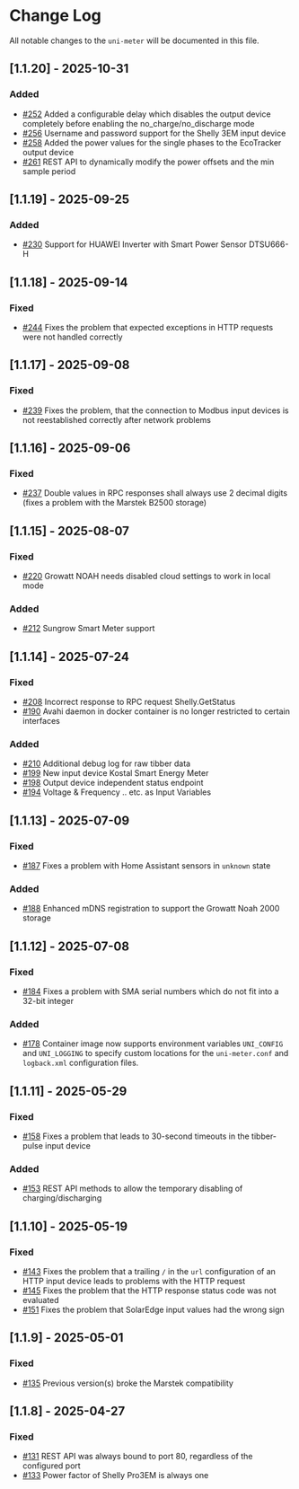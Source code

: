 # Change Log
All notable changes to the `uni-meter` will be documented in this file.

## [1.1.20] - 2025-10-31

### Added

- [#252](https://github.com/sdeigm/uni-meter/issues/252) Added a configurable delay which disables the output device completely before enabling the no_charge/no_discharge mode 
- [#256](https://github.com/sdeigm/uni-meter/issues/256) Username and password support for the Shelly 3EM input device
- [#258](https://github.com/sdeigm/uni-meter/issues/258) Added the power values for the single phases to the EcoTracker output device
- [#261](https://github.com/sdeigm/uni-meter/issues/261) REST API to dynamically modify the power offsets and the min sample period

## [1.1.19] - 2025-09-25

### Added

- [#230](https://github.com/sdeigm/uni-meter/issues/230) Support for HUAWEI Inverter with Smart Power Sensor DTSU666-H

## [1.1.18] - 2025-09-14

### Fixed

- [#244](https://github.com/sdeigm/uni-meter/issues/244) Fixes the problem that expected exceptions in HTTP requests were not handled correctly

## [1.1.17] - 2025-09-08

### Fixed

- [#239](https://github.com/sdeigm/uni-meter/issues/239) Fixes the problem, that the connection to Modbus input devices is not reestablished correctly after network problems

## [1.1.16] - 2025-09-06

### Fixed

- [#237](https://github.com/sdeigm/uni-meter/issues/237) Double values in RPC responses shall always use 2 decimal digits (fixes a problem with the Marstek B2500 storage)

## [1.1.15] - 2025-08-07

### Fixed

- [#220](https://github.com/sdeigm/uni-meter/issues/220) Growatt NOAH needs disabled cloud settings to work in local mode

### Added

- [#212](https://github.com/sdeigm/uni-meter/issues/212) Sungrow Smart Meter support

## [1.1.14] - 2025-07-24

### Fixed

- [#208](https://github.com/sdeigm/uni-meter/issues/208) Incorrect response to RPC request Shelly.GetStatus
- [#190](https://github.com/sdeigm/uni-meter/issues/190) Avahi daemon in docker container is no longer restricted to certain interfaces

### Added

- [#210](https://github.com/sdeigm/uni-meter/issues/210) Additional debug log for raw tibber data
- [#199](https://github.com/sdeigm/uni-meter/pull/199) New input device Kostal Smart Energy Meter
- [#198](https://github.com/sdeigm/uni-meter/issues/198) Output device independent status endpoint
- [#194](https://github.com/sdeigm/uni-meter/issues/194) Voltage & Frequency .. etc. as Input Variables

## [1.1.13] - 2025-07-09

### Fixed

- [#187](https://github.com/sdeigm/uni-meter/issues/187) Fixes a problem with Home Assistant sensors in `unknown` state

### Added

- [#188](https://github.com/sdeigm/uni-meter/issues/188) Enhanced mDNS registration to support the Growatt Noah 2000 storage

## [1.1.12] - 2025-07-08

### Fixed

- [#184](https://github.com/sdeigm/uni-meter/issues/184) Fixes a problem with SMA serial numbers which do not fit into a 32-bit integer

### Added

- [#178](https://github.com/sdeigm/uni-meter/issues/178) Container image now supports environment variables `UNI_CONFIG` and `UNI_LOGGING`
  to specify custom locations for the `uni-meter.conf` and `logback.xml` configuration files.

## [1.1.11] - 2025-05-29

### Fixed

- [#158](https://github.com/sdeigm/uni-meter/issues/158) Fixes a problem that leads to 30-second timeouts in the tibber-pulse input device

### Added

- [#153](https://github.com/sdeigm/uni-meter/issues/153) REST API methods to allow the temporary disabling of charging/discharging

## [1.1.10] - 2025-05-19

### Fixed

- [#143](https://github.com/sdeigm/uni-meter/issues/143) Fixes the problem that a trailing `/` in the `url` configuration of an HTTP input device
  leads to problems with the HTTP request
- [#145](https://github.com/sdeigm/uni-meter/issues/145) Fixes the problem that the HTTP response status code was not evaluated
- [#151](https://github.com/sdeigm/uni-meter/issues/151) Fixes the problem that SolarEdge input values had the wrong sign

## [1.1.9] - 2025-05-01

### Fixed

- [#135](https://github.com/sdeigm/uni-meter/issues/135) Previous version(s) broke the Marstek compatibility

## [1.1.8] - 2025-04-27

### Fixed

- [#131](https://github.com/sdeigm/uni-meter/issues/131) REST API was always bound to port 80, regardless of the configured port
- [#133](https://github.com/sdeigm/uni-meter/issues/133) Power factor of Shelly Pro3EM is always one


